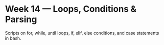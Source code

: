 # Week 14 — Loops, Conditions & Parsing
Scripts on for, while, until loops, if, elif, else conditions, and case statements in bash.
